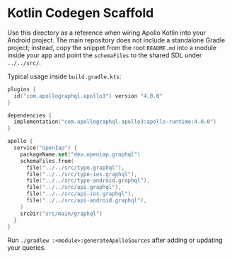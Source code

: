 # Kotlin Codegen Scaffold

Use this directory as a reference when wiring Apollo Kotlin into your Android
project.  The main repository does not include a standalone Gradle project;
instead, copy the snippet from the root `README.md` into a module inside your
app and point the `schemaFiles` to the shared SDL under `../../src/`.

Typical usage inside `build.gradle.kts`:

```kotlin
plugins {
  id("com.apollographql.apollo3") version "4.0.0"
}

dependencies {
  implementation("com.apollographql.apollo3:apollo-runtime:4.0.0")
}

apollo {
  service("openIap") {
    packageName.set("dev.openiap.graphql")
    schemaFiles.from(
      file("../../src/type.graphql"),
      file("../../src/type-ios.graphql"),
      file("../../src/type-android.graphql"),
      file("../../src/api.graphql"),
      file("../../src/api-ios.graphql"),
      file("../../src/api-android.graphql"),
    )
    srcDir("src/main/graphql")
  }
}
```

Run `./gradlew :<module>:generateApolloSources` after adding or updating your
queries.
